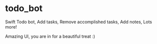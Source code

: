 # todo_bot
Swift Todo bot, 
Add tasks,
Remove accomplished tasks,
Add notes,
Lots more!

Amazing UI, you are in for a beautiful treat :)
